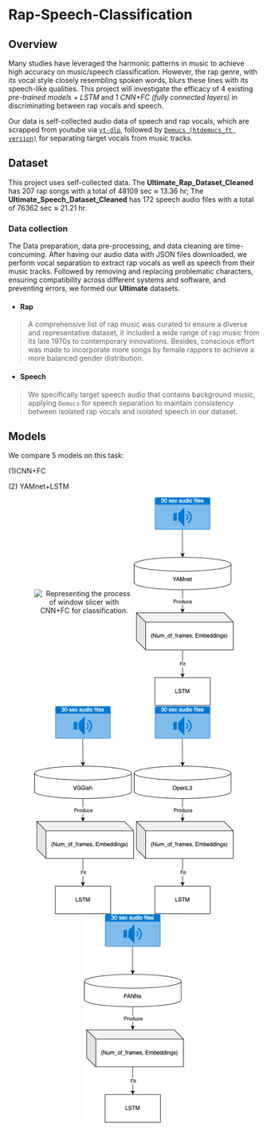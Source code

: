 # Rap-Speech-Classification
## Overview
Many studies have leveraged the harmonic patterns in music to achieve high accuracy on music/speech classification. However, the rap genre, with its vocal style closely resembling spoken words, blurs these lines with its speech-like qualities. This project will investigate the efficacy of 4 existing *pre-trained models + LSTM* and 1 *CNN+FC (fully connected layers)* in discriminating between rap vocals and speech. 

Our data is self-collected audio data of speech and rap vocals, which are scrapped from youtube via [`yt-dlp`](https://github.com/yt-dlp/yt-dlp), followed by [`Demucs (htdemucs_ft version)`](https://github.com/facebookresearch/demucs) for separating target vocals from music tracks.

## Dataset
This project uses self-collected data. The **Ultimate_Rap_Dataset_Cleaned** has 207 rap songs with a total of 48109 sec ≈ 13.36 hr; The **Ultimate_Speech_Dataset_Cleaned** has 172 speech audio files with a total of 76362 sec ≈ 21.21 hr. 

### Data collection
The Data preparation, data pre-processing, and data cleaning are time-concuming. After having our audio data with JSON files downloaded, we perform vocal separation to extract rap vocals as well as speech from their music tracks. Followed by removing and replacing problematic characters, ensuring compatibility across different systems and software, and preventing errors, we formed our **Ultimate** datasets.

- #### Rap
> A comprehensive list of rap music was curated to ensure a diverse and representative dataset, it included a wide range of rap music from its late 1970s to contemporary innovations. Besides, conscious effort was made to incorporate more songs by female rappers to achieve a more balanced gender distribution.

- #### Speech
> We specifically target speech audio that contains background music, applying `Demucs` for speech separation to maintain consistency between isolated rap vocals and isolated speech in our dataset.

## Models
We compare 5 models on this task: 

(1)CNN+FC 
<!-- <p align="center">
<img src="./CNN+FC_LSTM.png" alt="Representing the process of window slicer with CNN+FC for classification."
width="100px"></p> -->

(2) YAMnet+LSTM
<div style="text-align: center; display: flex; justify-content: center; align-items: center; flex-wrap: wrap;">
    <img src="./CNN+FC_LSTM.png" alt="Representing the process of window slicer with CNN+FC for classification." width="200px">  
    <img src="./YAMnet_LSTM.png" alt="YAMnet extracting embeddings and feeding them to LSTM for classification." width="200px">
    <img src="./VGGish_LSTM.png" alt="VGGish extracting embeddings and feeding them to LSTM for classification." width="200px">
    <img src="./OpenL3_LSTM.png" alt="OpenL3 extracting embeddings and feeding them to LSTM for classification." width="200px">
    <img src="./PANNs_LSTM.png" alt="PANNs extracting embeddings and feeding them to LSTM for classification." width="200px">
</div>



